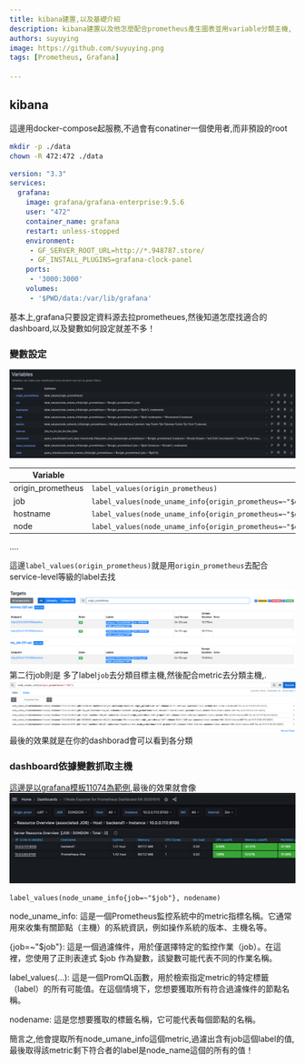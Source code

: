 ```yaml
---
title: kibana建置,以及基礎介紹
description: kibana建置以及他怎麼配合prometheus產生圖表並用variable分類主機,
authors: suyuying
image: https://github.com/suyuying.png
tags: [Prometheus, Grafana]

---
```

## kibana

這邊用docker-compose起服務,不過會有conatiner一個使用者,而非預設的root

```bash
mkdir -p ./data
chown -R 472:472 ./data
```

```yaml
version: "3.3"
services:
  grafana:
    image: grafana/grafana-enterprise:9.5.6
    user: "472"
    container_name: grafana
    restart: unless-stopped
    environment:
     - GF_SERVER_ROOT_URL=http://*.948787.store/
     - GF_INSTALL_PLUGINS=grafana-clock-panel
    ports:
     - '3000:3000'
    volumes:
     - '$PWD/data:/var/lib/grafana'
```

基本上,grafana只要設定資料源去拉prometheues,然後知道怎麼找適合的dashboard,以及變數如何設定就差不多！
<!--truncate-->
### 變數設定

![variable image](image-2.png)

| Variable      | Definition |
| ----------- | ----------- |
| origin_prometheus  | `label_values(origin_prometheus)`       |
| job   | `label_values(node_uname_info{origin_prometheus=~"$origin_prometheus"}, job)`        |
| hostname | `label_values(node_uname_info{origin_prometheus=~"$origin_prometheus",job=~"$job"}, nodename)` |
| node | `label_values(node_uname_info{origin_prometheus=~"$origin_prometheus",job=~"$job",nodename=~"$hostname"},instance)` |
....

這邊`label_values(origin_prometheus)`就是用`origin_prometheus`去配合service-level等級的label去找

![service-level target](image-3.png)
第二行job則是 多了label`job`去分類目標主機,然後配合metric去分類主機,.
![metric 分類](image-4.png)
最後的效果就是在你的dashborad會可以看到各分類

### dashboard依據變數抓取主機

[這邊是以grafana模板11074為範例](https://grafana.com/grafana/dashboards/11074),最後的效果就會像![grafan dash board11074](image-1.png)

```
label_values(node_uname_info{job=~"$job"}, nodename)  
```
node_uname_info: 這是一個Prometheus監控系統中的metric指標名稱。它通常用來收集有關節點（主機）的系統資訊，例如操作系統的版本、主機名等。

{job=~"$job"}: 這是一個過濾條件，用於僅選擇特定的監控作業（job）。在這裡，您使用了正則表達式 $job 作為變數，該變數可能代表不同的作業名稱。

label_values(...): 這是一個PromQL函數，用於檢索指定metric的特定標籤（label）的所有可能值。在這個情境下，您想要獲取所有符合過濾條件的節點名稱。

nodename: 這是您想要獲取的標籤名稱，它可能代表每個節點的名稱。

簡言之,他會提取所有node_umane_info這個metric,過濾出含有job這個label的值,最後取得該metric剩下符合者的label是node_name這個的所有的值！